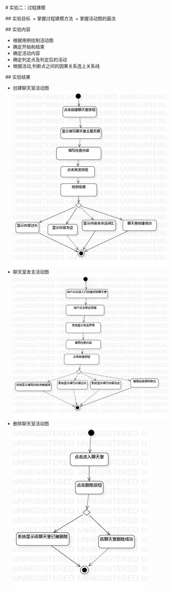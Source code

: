 # 实验二：过程建模

## 实验目标
 + 掌握过程建模方法
 + 掌握活动图的画法

## 实验内容
 + 根据用例绘制活动图
 + 确定开始和结束
 + 确定活动内容
 + 确定判定点及判定后的活动
 + 根据活动,判断点之间的因果关系连上关系线

## 实验结果
 + 创建聊天室活动图
![图一](./lab3_创建聊天室.jpg)
 + 聊天室发言活动图
![图二](./lab3_在聊天室中发言.jpg)
 + 删除聊天室活动图
![图三](./lab3_删除聊天室.jpg)





